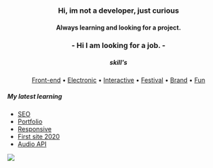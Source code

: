 <h3 align="center">Hi, im not a developer, just curious</h3>


<h4 align="center">Always learning and looking for a project.</h5>


<h3 align="center">- Hi I am looking for a job. -</h3>

<h5 align=center>skill's</h5>

<p align="center">
  <a href="https://codepen.io/h-lautre">Front-end</a> &bull;
  <a href="https://www.tindie.com/stores/makeandplay/">Electronic</a> &bull;
  <a href="https://berru-g.github.io/Lego-revisited/">Interactive</a> &bull;
  <a href="https://berru-g.github.io/assoberru/">Festival</a> &bull;
  <a href="https://berru-clothing.com">Brand</a> &bull;
  <a href="https://berru-g.github.io/couteau-adam">Fun</a>
</p>


#####  My latest learning

 - [SEO](www.livre-audio-enfant.com)
 - [Portfolio](https://berru-g.github.io/The-Craftman/)
 - [Responsive](https://berru-g.github.io/Make-Play/)
 - [First site 2020](https://codepen.io/h-lautre/pen/WNrbawy)
 - [Audio API](https://berru-g.github.io/Rick-MortySample/)



<div width="100%">
<a href="https://github.com/berru-g/github-readme-stats"><img align="left" src="https://github-readme-stats.vercel.app/api/top-langs/?username=berru-g&amp;te_color=white&amp;bg_color=fffff0&color=708090&line=24292e&point=24292e&area=true&hide_border=true&custom_title=language used&amp;langs_count=9&amp;layout=compact"/> 
 </div>




